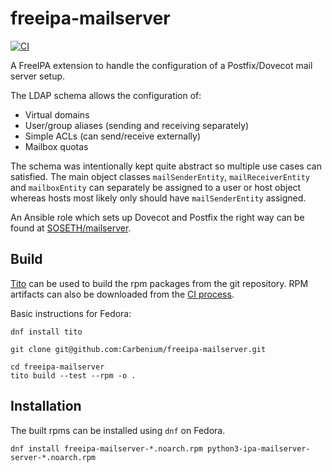 # freeipa-mailserver

[![CI](https://github.com/Carbenium/freeipa-mailserver/actions/workflows/main.yml/badge.svg)](https://github.com/Carbenium/freeipa-mailserver/actions/workflows/main.yml)

A FreeIPA extension to handle the configuration of a Postfix/Dovecot mail server setup.

The LDAP schema allows the configuration of:
  * Virtual domains
  * User/group aliases (sending and receiving separately)
  * Simple ACLs (can send/receive externally)
  * Mailbox quotas
  
The schema was intentionally kept quite abstract so multiple use cases can satisfied.
The main object classes `mailSenderEntity`, `mailReceiverEntity` and `mailboxEntity` can separately be assigned to a
user or host object whereas hosts most likely only should have `mailSenderEntity` assigned.

An Ansible role which sets up Dovecot and Postfix the right way can be found at
[SOSETH/mailserver](https://github.com/SOSETH/mailserver).

## Build
[Tito](https://github.com/rpm-software-management/tito) can be used to build the rpm packages from the git repository.
RPM artifacts can also be downloaded from the [CI process](https://github.com/Carbenium/freeipa-mailserver/actions).

Basic instructions for Fedora:
```
dnf install tito

git clone git@github.com:Carbenium/freeipa-mailserver.git

cd freeipa-mailserver
tito build --test --rpm -o .
```

## Installation
The built rpms can be installed using `dnf` on Fedora.

```
dnf install freeipa-mailserver-*.noarch.rpm python3-ipa-mailserver-server-*.noarch.rpm
```
